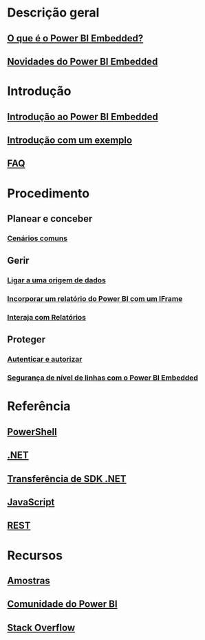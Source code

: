 # Descrição geral
## [O que é o Power BI Embedded?](power-bi-embedded-what-is-power-bi-embedded.md)
## [Novidades do Power BI Embedded](power-bi-embedded-whats-new.md)

# Introdução
## [Introdução ao Power BI Embedded](power-bi-embedded-get-started.md)
## [Introdução com um exemplo](power-bi-embedded-get-started-sample.md)
## [FAQ](power-bi-embedded-faq.md)

# Procedimento
## Planear e conceber
### [Cenários comuns](power-bi-embedded-scenarios.md)

## Gerir
### [Ligar a uma origem de dados](power-bi-embedded-connect-datasource.md)
### [Incorporar um relatório do Power BI com um IFrame](power-bi-embedded-iframe.md)
### [Interaja com Relatórios](power-bi-embedded-interact-with-reports.md)

## Proteger
### [Autenticar e autorizar](power-bi-embedded-app-token-flow.md)
### [Segurança de nível de linhas com o Power BI Embedded](power-bi-embedded-rls.md)

# Referência
## [PowerShell](/powershell/resourcemanager/azurerm.powerbiembedded/v2.3.0/azurerm.powerbiembedded)
## [.NET](/dotnet/api/microsoft.azure.management.powerbiembedded)
## [Transferência de SDK .NET](https://www.nuget.org/profiles/powerbi)
## [JavaScript](https://github.com/Microsoft/PowerBI-JavaScript)
## [REST](/rest/api/powerbiembedded/)


# Recursos
## [Amostras](https://github.com/Azure-Samples/power-bi-embedded-integrate-report-into-web-app/)
## [Comunidade do Power BI](http://community.powerbi.com/t5/Developer/bd-p/Developer)
## [Stack Overflow](http://stackoverflow.com/questions/tagged/powerbi)
